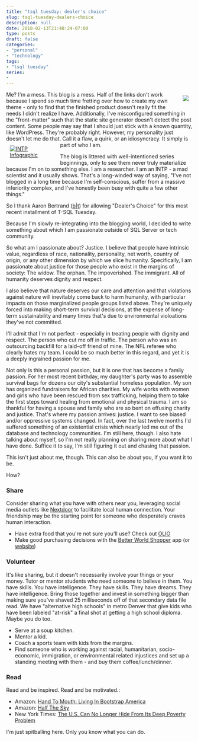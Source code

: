 ```yaml
---
title: "tsql tuesday: dealer's choice"
slug: tsql-tuesday-dealers-choice
description: null
date: 2018-02-13T21:40:24-07:00
type: posts
draft: false
categories:
- "personal"
- "technology"
tags:
- "tsql tuesday"
series:
-
---
```

<div style="float:right;clear:left;width:auto;max-width:25%;height:auto;margin:10px;"><img src="https://swasheck.gitlab.io/fixed/MJTuesday.png" /></div>
Me? I'm a mess. This blog is a mess. Half of the links don't work because I spend so much time fretting over how to create my own theme - only to find that the finished product doesn't really fit the needs I didn't realize I have. Additionally, I've misconfigured something in the "front-matter" such that the static site generator doesn't detect the post content. Some people may say that I should just stick with a known quantity, like WordPress. They're probably right. However, my personality just doesn't let me do that. Call it a flaw, a quirk, or an idiosyncracy. It simply is part of who I am.

<div style="float:left;width:auto;max-width:25%;height:auto;clear:right;margin:10px;"><a href="https://www.personalityclub.com/personality-types/intp/" target="_blank"><img src="https://swasheck.gitlab.io/fixed/intp-profile.png" alt="INTP Infographic"/></a></div>

The blog is littered with well-intentioned series beginnings, only to see them never truly materialize because I'm on to something else. I am a researcher. I am an INTP - a mad scientist and it usually shows. That's a long-winded way of saying, "I've not blogged in a long time because I'm self-conscious, suffer from a massive inferiority complex, and I've honestly been busy with quite a few other things."

So I thank Aaron Bertrand (<a href="https://sqlblog.org/2018/02/06/t-sql-tuesday-99" target="_blank">b</a>|<a href="https://twitter.com/AaronBertrand" target="_blank">t</a>) for allowing "Dealer's Choice" for this most recent installment of T-SQL Tuesday.
<div style="clear:both;"></div>
Because I'm slowly re-integrating into the blogging world, I decided to write something about which I am passionate outside of SQL Server or tech community. 

So what am I passionate about? Justice. I believe that people have intrinsic value, regardless of race, nationality, personality, net worth, country of origin, or any other dimension by which we slice humanity. Specifically, I am passionate about justice for those people who exist in the margins of society: The widow. The orphan. The impoverished. The immigrant. All of humanity deserves dignity and respect.

I also believe that nature deserves our care and attention and that violations against nature will inevitably come back to harm humanity, with particular impacts on those marginalized people groups listed above. They're uniquely forced into making short-term survival decisions, at the expense of long-term sustainability and many times that's due to environmental violoations they've not committed.

I'll admit that I'm not perfect - especially in treating people with dignity and respect. The person who cut me off in traffic. The person who was an outsourcing backfill for a laid-off friend of mine. The NFL referee who clearly hates my team. I could be so much better in this regard, and yet it is a deeply ingrained passion for me. 

Not only is this a personal passion, but it is one that has become a family passion. For her most recent birthday, my daughter's party was to assemble survival bags for dozens our city's substantial homeless population. My son has organized fundraisers for African charities. My wife works with women and girls who have been rescued from sex trafficking, helping them to take the first steps toward healing from emotional and physical trauma. I am so thankful for having a spouse and family who are so bent on effusing charity and justice. That's where my passion arrives: justice. I want to see biased and/or oppressive systems changed. In fact, over the last twelve months I'd suffered something of an existential crisis which nearly led me out of the database and technology communities. I'm still here, though. I also hate talking about myself, so I'm not really planning on sharing more about what I have done. Suffice it to say, I'm still figuring it out and chasing that passion. 

This isn't just about me, though. This can also be about you, if you want it to be. 

How?

### Share
Consider sharing what you have with others near you, leveraging social media outlets like <a href="https://nextdoor.com/" target="_blank">Nextdoor</a> to facilitate local human connection. Your friendship may be the starting point for someone who desperately craves human interaction.

* Have extra food that you're not sure you'll use? Check out <a href="https://olioex.com/" target="_blank">OLIO</a>
* Make good purchasing decisions with the <a href="https://itunes.apple.com/us/app/better-world-shopper/id318369598?mt=8" target="_blank">Better World Shopper</a> app (or <a href="https://betterworldshopper.org/" target="_blank"> website</a>)

### Volunteer
It's like sharing, but it doesn't necessarily involve your things or your money. Tutor or mentor students who need someone to believe in them. You have skills. You have intelligence. They have skills. They have dreams. They have intelligence. Bring those together and invest in something bigger than making sure you've shaved 25 milliseconds off of that secondary data file read. We have "alternative high schools" in metro Denver that give kids who have been labeled "at-risk" a final shot at getting a high school diploma. Maybe you do too. 

* Serve at a soup kitchen. 
* Mentor a kid.
* Coach a sports team with kids from the margins.
* Find someone who is working against racial, humanitarian, socio-economic, immigration, or environmental related injustices and set up a standing meeting with them - and buy them coffee/lunch/dinner.

### Read
Read and be inspired. Read and be motivated.:

* Amazon: <a href="https://www.amazon.com/Hand-Mouth-Living-Bootstrap-America/dp/0425277976/ref=sr_1_1?ie=UTF8&qid=1518562778&sr=8-1&keywords=hand+to+mouth" target="_blank">Hand To Mouth: Living In Bootstrap America</a>
* Amazon: <a href="https://www.amazon.com/Half-Sky-Oppression-Opportunity-Worldwide/dp/0307387097/ref=sr_1_1?s=books&ie=UTF8&qid=1518562860&sr=1-1&keywords=half+the+sky" target="_blank">Half The Sky</a>
* New York Times: <a href="https://www.nytimes.com/2018/01/24/opinion/poverty-united-states.html" target="_blank">The U.S. Can No Longer Hide From Its Deep Poverty Problem</a>

I'm just spitballing here. Only you know what you can do.